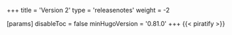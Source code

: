 +++
title = 'Version 2'
type = 'releasenotes'
weight = -2

[params]
  disableToc = false
  minHugoVersion = '0.81.0'
+++
{{< piratify >}}
